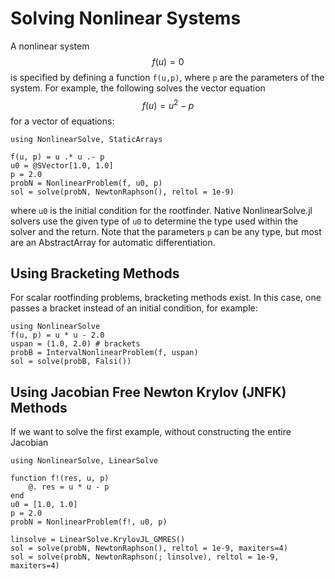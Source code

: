 # Solving Nonlinear Systems

A nonlinear system $$f(u) = 0$$ is specified by defining a function `f(u,p)`,
where `p` are the parameters of the system. For example, the following solves
the vector equation $$f(u) = u^2 - p$$ for a vector of equations:

```@example
using NonlinearSolve, StaticArrays

f(u, p) = u .* u .- p
u0 = @SVector[1.0, 1.0]
p = 2.0
probN = NonlinearProblem(f, u0, p)
sol = solve(probN, NewtonRaphson(), reltol = 1e-9)
```

where `u0` is the initial condition for the rootfinder. Native NonlinearSolve.jl
solvers use the given type of `u0` to determine the type used within the solver
and the return. Note that the parameters `p` can be any type, but most are an
AbstractArray for automatic differentiation.

## Using Bracketing Methods

For scalar rootfinding problems, bracketing methods exist. In this case, one passes
a bracket instead of an initial condition, for example:

```@example
using NonlinearSolve
f(u, p) = u * u - 2.0
uspan = (1.0, 2.0) # brackets
probB = IntervalNonlinearProblem(f, uspan)
sol = solve(probB, Falsi())
```

## Using Jacobian Free Newton Krylov (JNFK) Methods

If we want to solve the first example, without constructing the entire Jacobian

```@example
using NonlinearSolve, LinearSolve

function f!(res, u, p)
    @. res = u * u - p
end
u0 = [1.0, 1.0]
p = 2.0
probN = NonlinearProblem(f!, u0, p)

linsolve = LinearSolve.KrylovJL_GMRES()
sol = solve(probN, NewtonRaphson(), reltol = 1e-9, maxiters=4)
sol = solve(probN, NewtonRaphson(; linsolve), reltol = 1e-9, maxiters=4)
```
